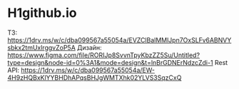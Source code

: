 # H1github.io
ТЗ: https://1drv.ms/w/c/dba099567a55054a/EVZClBalMMlJpn7OxSLFv6ABNVYsbkx2tmUxlrggvZoP5A
Дизайн: https://www.figma.com/file/RORIJp8SvvnTpyKbzZZ5Su/Untitled?type=design&node-id=0%3A1&mode=design&t=lnBrGDNErNdzcZdi-1
Rest API: https://1drv.ms/w/c/dba099567a55054a/EW-4H9zHQBxKlYYBHDhAPqsBHJgWMTXhk02YLVS3SqzCxQ
